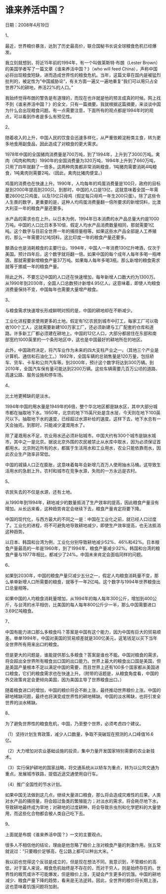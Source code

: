 # 谁来养活中国？

日期：2008年4月19日

1、

最近，世界粮价暴涨，达到了历史最高价，联合国秘书长说全球粮食危机已经爆发。

我立刻就想到，将近15年前的1994年，有一个叫做莱斯特·布朗（Lester Brown）的美国学者写了一篇文章《谁来养活中国？》（who will feed China），声称中国必将出现粮食短缺，进而造成世界性的粮食危机。当年，这篇文章在国内是被猛烈批判的，被定性为”中国威胁论“，有关方面一遍又一遍地重复“我们可以用只占全世界7%的耕地，养活22%的人口。”

我始终觉得布朗的警告是有道理的，而现在也许就是他的预言成真的时候。网上找不到《谁来养活中国？》的全文，只有一篇摘要。我就根据这篇摘要，来谈谈中国为什么会出现粮食问题。有一点需要注意，下面所有的观点都是1994年时的观点，可以看到作者是多么有预见性。

2、

随着收入的上升，中国人民的饮食会迅速多样化，从严重依赖淀粉类主食，转为更多地食用副食品，因此造成了对粮食的更大需求。

1978年中国的全国猪肉消费量是700万吨，到了1994年，上升到了3000万吨。禽肉（鸡肉和鸭肉）1990年的全国消费量为320万吨，1994年上升到了660万吨，只用了四年就翻了一倍多。这两种肉类都非常消耗粮食，1吨猪肉需要消耗4吨粮食，1吨禽肉则需要2吨。（因此，禽肉比猪肉便宜。）

鸡蛋的消费也在快速上升。1990年，人均每年的鸡蛋消费量是100只，政府的目标是到2000年提高到200只。到那时，中国的人口是13亿，这就意味着全国一年需要2600亿只鸡蛋，以及13亿只母鸡（假定每只母鸡一年生200只蛋）。除了这些令人生畏的数字，更重要的是，这种人均鸡蛋消费量翻一倍所要求的新增饲料，比澳大利亚一年的粮食产量还要多。

水产品的需求也在上升。以日本为例，1994年日本消费的水产品总量大约是1000万吨。中国的人口比日本多10倍，假定人均水产品消费数量相同，那就需要1亿吨。这个数字与目前全世界一年的捕捞量相等。如果这些水产品全部是人工养殖的，那么一年需要2亿吨饲料，这比印度一年的粮食产量还要多。

酿酒业也是消耗粮食的主要行业。1994年，中国人一年消费130亿升啤酒，仅次于美国。预计四年后，这个数字就将翻一倍。如果中国的每个成年人每年多喝一瓶啤酒，那就需要新增粮食产量37万吨。如果每人每年多喝3瓶，那么新增的粮食需求就等于挪威一年的粮食产量。

除此之外，不要忘记中国的人口还在快速增加，每年新增人口数大约为1300万。从1990年到2030年，全国人口总数预计新增4.95亿人。这意味着，即使人均粮食消费量保持不变，中国每年也需要大量增产粮食。

3、

与粮食需求快速增长形成鲜明对照的是，中国的耕地却在不断减少。

工业化进程要求使用更多的土地。假定有1亿农民到城市中打工，每家工厂可以吸收100个工人，这就需要新建100万家工厂，还必须新建与工厂配套的仓库和道路。许多新工厂都必须建在耕地上。中国的12亿人口，大部分都居住在东部和南部宽约1000英里的一个条形地区中，这也是中国最好的耕地所在的地区。

此外，中国政府决定，将汽车业作为未来的四大支柱产业之一。（其他三个产业是计算机、通信和石油化工。）1992年，全国车辆的总销售量是120万量，包括轿车、货车、卡车和公共汽车等。到2000年，预计这个数字将达到300万辆。到2010年，全国汽车保有量可能达到2200万辆。这些车辆需要几百万公顷的道路、高速公路、服务设施和停车场。

4、

比土地更稀缺的是淡水。

1994年中国的用水量是1949年的6倍，整个华北地区都是缺水区，其中大部分城市都在抽取地下水。1950年，北京的地下15英尺处是含水层，今天则在地下100英尺以下。抽取地下水的速度，已经超过水源补给的速度。这样下去，地下水总有一天会抽完。到那时，只能减少灌溉用水了。

除了灌溉用水不足，农业用水还必须补贴城市。中国大约有300个城市是缺水城市，其中之一是北京。据说北京外围的农民被禁止从水库中取水，因为必须保证首都用水。北京附近所有的水，都属于生活用水和工业用水，农业只能依靠雨水，因此农业生产效率非常低。

中国的城镇人口正在膨胀，这意味着每年会新增几百万人使用抽水马桶。这导致生活用水的急剧上升。农村和城市在竞争水源，失败的一方永远是农村。

5、

农民失去的不仅是水源，还有土地。

从1990年到1994年，耕地减少的数量抵消了生产效率的提高，因此粮食产量没有增加。从长远来看，这种趋势肯定会继续下去，粮食产量肯定将要下降。

中国的现代化，与西方最大的不同之一是：中国在工业化之前，就已经人口过度了。工业化的进程，将不可避免地导致耕地减少，即使生产效率提高，也无法抵消这种趋势。

以日本、韩国和台湾为例，工业化分别导致耕地减少52%、46%和42%。日本粮食产量最高的一年是1960年，到了1994年，粮食产量减少32%。韩国和台湾的粮食产量与1977年相比，都减少了24%。中国未来肯定会面临同样的问题。

6、

如果到2030年，中国的粮食产量只减少五分之一，假定人均粮食消耗量不变，那么单单新增人口所需要的粮食，就等于一年2亿吨。这个数字与1994年世界粮食出口总量相等。

如果中国的人均粮食消耗量增加，从1994年的每人每年300公斤，增加到400公斤，与台湾的水平相仿，比美国的每人每年800公斤少一半，那么中国需要进口3.69亿吨粮食。

7、

中国有能力进口那么多粮食吗？答案是中国有这个能力，因为中国有巨大的贸易顺差。单单1994年，中国对美国的贸易顺差就是300亿美元，这笔钱足以买下当年全世界所有用来出口的粮食。

但是更大的问题是，谁能提供那么多粮食？答案是谁也不能。中国对粮食的需求，将会超出全世界所有粮食出口国的出口能力。世界上最大的粮食出口国是美国，但是美国产量根本不足以满足中国的需要，而且世界上还有100多个国家都从美国进口粮食，它们的粮食需求也在快速上升。（附带的话题是，从粮食角度看，中国的外交政策肯定会更倾向美国，因为美国主导了世界粮食出口。）

随着粮食进口的增加，中国的粮价将会不断上涨，最终推动世界粮价上涨。中国的耕地稀缺问题，最终也将演变成世界性的耕地稀缺。中国的淡水稀缺，也将引发全世界的淡水稀缺。

8、

为了避免世界性的粮食危机，中国，乃至整个世界，必须考虑四个建议。

（1）坚持计划生育政策，减少人口数量，争取不突破现在预测的人口峰值16.6亿。

（2）大力增加对农业基础设施的投资，集中力量开发国家特别需要的农业新技术。

（3）实行保护耕地的国家战略，将交通系统从以轿车为重点，转为以公共交通为重点，发展城市铁路，提倡近途交通使用自行车。

（4）推广全国性的节水计划。

如果中国无法做到这几点，继续大量进口粮食，那么将会造成灾难性的后果。人类对水产品的捕捞量，将会超过鱼类的繁殖能力；对淡水的需求，将会耗尽地下水，导致耕地最终成为旱地；对耕地的过度耕种，将会导致杀虫剂和化学肥料的大量使用，而这些化合物都会被人类自己吃下去。

9、

上面就是布朗《谁来养活中国？》一文的主要观点。

很多人不相信他的结论，理由是他忽略了粮价上涨对粮食产量的刺激作用。张五常就说过：”只要粮价足够高，在公路上都可以种出大米。“

我以前也觉得这个反驳是成立的，但是现在想法不同。我意识到，不管粮价的高低，对于富人来说，粮食危机始终是不存在的，而对于穷人，则是始终存在的。世界性的粮荒或许不可能爆发，但是粮价上涨，无疑会产生更多的饥饿。中国的耕地减少、粮食产量下降的趋势，看来是无法逆转。因此，全世界的粮价将长期上涨，这也意味着饥饿问题将加剧。

